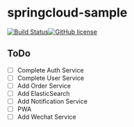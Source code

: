 # springcloud-sample

[![Build Status](https://www.travis-ci.org/gaoyuyue/springcloud-ddd-sample.svg?branch=master)](https://www.travis-ci.org/gaoyuyue/springcloud-ddd-sample)[![GitHub license](https://img.shields.io/github/license/gaoyuyue/springcloud-ddd-sample.svg)](https://github.com/gaoyuyue/springcloud-ddd-sample/blob/master/LICENSE.md)

## ToDo
- [ ] Complete Auth Service
- [ ] Complete User Service
- [ ] Add Order Service
- [ ] Add ElasticSearch
- [ ] Add Notification Service
- [ ] PWA
- [ ] Add Wechat Service